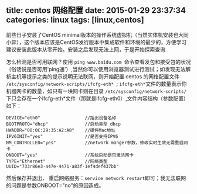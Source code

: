 title: centos 网络配置
date: 2015-01-29 23:37:34
categories: linux
tags: [linux,centos]
---
前些日子安装了CentOS minimal版本的操作系统虚拟机（当然实体机安装也大同小异），这个版本应该是CentOS发行版本中集成软件和环境的最少的，方便学习建议安装此版本从零开始。安装之后发现无法上网，于是开始探索查询.

怎么检测是否可用联网？使用 `ping www.baidu.com `命令查看发包和接受包的状况（俗话说是否可用'ping通'）,当然你可以使用浏览器测试进行测试；如发现无法解析主机等提示之类的提示说明无法联网，则开始配置 centos 的网络配置文件 `/etc/sysconfig/network-scripts/ifcfg-eth* `; ` ifcfg-eth* `文件的数量表示你机器网卡的数量，如只有一块网卡则在目录 ` /etc/sysconfig/network-scripts/ ` 下只会存在一个ifcfg-eth*文件（那就是ifcfg-eth0）,文件内容结构（参数配置）如下：
          	
	DEVICE="eth0"				  //指出设备名称
	BOOTPROTO="dhcp"			  //启动类型 dhcp
	HWADDR="00:0C:29:35:A2:A8"	  //硬件Mac地址
	IPV6INIT="yes"				  //是否支持IPV6
	NM_CONTROLLED="yes"			  //network manger参数，修改实时生效无需重启网卡
	ONBOOT="yes"			 	  //系统启动是否激活网卡
	TYPE="Ethernet"				  //网络类型
	UUID="733r86e3-a47e-4471-a83f-1ef4def437bb"

然后保存并退出， 重启网络服务：`service network restart`即可；我无法联网的问题是参数ONBOOT="no"的原因造成。